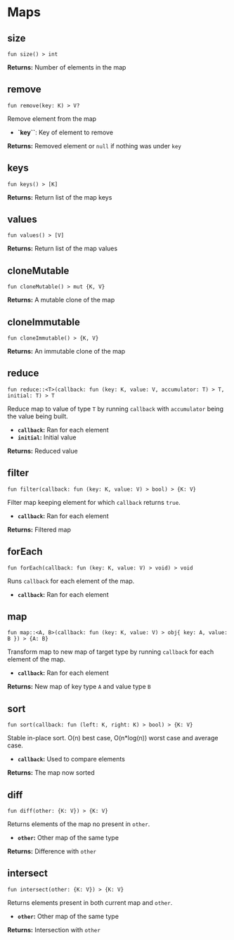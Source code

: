 # Maps

## size
```buzz
fun size() > int
```
**Returns:** Number of elements in the map

## remove
```buzz
fun remove(key: K) > V?
```
Remove element from the map
- **`key``**: Key of element to remove

**Returns:** Removed element or `null` if nothing was under `key`

## keys
```buzz
fun keys() > [K]
```
**Returns:** Return list of the map keys

## values
```buzz
fun values() > [V]
```
**Returns:** Return list of the map values

## cloneMutable
```buzz
fun cloneMutable() > mut {K, V}
```
**Returns:** A mutable clone of the map

## cloneImmutable
```buzz
fun cloneImmutable() > {K, V}
```
**Returns:** An immutable clone of the map

## reduce
```buzz
fun reduce::<T>(callback: fun (key: K, value: V, accumulator: T) > T, initial: T) > T
```
Reduce map to value of type `T` by running `callback` with `accumulator` being the value being built.
- **`callback`:** Ran for each element
- **`initial`:** Initial value

**Returns:** Reduced value

## filter
```buzz
fun filter(callback: fun (key: K, value: V) > bool) > {K: V}
```
Filter map keeping element for which `callback` returns `true`.
- **`callback`:** Ran for each element

**Returns:** Filtered map

## forEach
```buzz
fun forEach(callback: fun (key: K, value: V) > void) > void
```
Runs `callback` for each element of the map.
- **`callback`:** Ran for each element

## map
```buzz
fun map::<A, B>(callback: fun (key: K, value: V) > obj{ key: A, value: B }) > {A: B}
```
Transform map to new map of target type by running `callback` for each element of the map.
- **`callback`:** Ran for each element

**Returns:** New map of key type `A` and value type `B`

## sort
```buzz
fun sort(callback: fun (left: K, right: K) > bool) > {K: V}
```
Stable in-place sort. O(n) best case, O(n*log(n)) worst case and average case.
- **`callback`:** Used to compare elements

**Returns:** The map now sorted

## diff
```buzz
fun diff(other: {K: V}) > {K: V}
```
Returns elements of the map no present in `other`.
- **`other`:** Other map of the same type

**Returns:** Difference with `other`

## intersect
```buzz
fun intersect(other: {K: V}) > {K: V}
```
Returns elements present in both current map and `other`.
- **`other`:** Other map of the same type

**Returns:** Intersection with `other`
